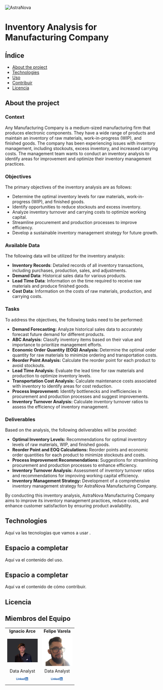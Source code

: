 
![AstraNova](https://github.com/user-attachments/assets/b02decf7-4211-48a5-8d2c-0d1da52b2ddd)

# Inventory Analysis for Manufacturing Company

## Índice

- [About the project](#About-the-project)
- [Technologies](#Technologies)
- [Uso](#uso)
- [Contribuir](#contribuir)
- [Licencia](#licencia)

## About the project
### Context 
Any Manufacturing Company is a medium-sized manufacturing firm that produces electronic components. They have a wide range of products and maintain an inventory of raw materials, work-in-progress (WIP), and finished goods. The company has been experiencing issues with inventory management, including stockouts, excess inventory, and increased carrying costs. The management team wants to conduct an inventory analysis to identify areas for improvement and optimize their inventory management practices.

### Objectives

The primary objectives of the inventory analysis are as follows:

- Determine the optimal inventory levels for raw materials, work-in-progress (WIP), and finished goods.
- Identify opportunities to reduce stockouts and excess inventory.
- Analyze inventory turnover and carrying costs to optimize working capital.
- Streamline procurement and production processes to improve efficiency.
- Develop a sustainable inventory management strategy for future growth.

### Available Data

The following data will be utilized for the inventory analysis:

- **Inventory Records**: Detailed records of all inventory transactions, including purchases, production, sales, and adjustments.
- **Demand Data**: Historical sales data for various products.
- **Lead Time Data**: Information on the time required to receive raw materials and produce finished goods.
- **Cost Data**: Information on the costs of raw materials, production, and carrying costs.

### Tasks

To address the objectives, the following tasks need to be performed:

- **Demand Forecasting:** Analyze historical sales data to accurately forecast future demand for different products.
- **ABC Analysis:** Classify inventory items based on their value and importance to prioritize management efforts.
- **Economic Order Quantity (EOQ) Analysis:** Determine the optimal order quantity for raw materials to minimize ordering and transportation costs.
- **Reorder Point Analysis:** Calculate the reorder point for each product to avoid stockouts.
- **Lead Time Analysis:** Evaluate the lead time for raw materials and production to optimize inventory levels.
- **Transportation Cost Analysis:** Calculate maintenance costs associated with inventory to identify areas for cost reduction.
- **Process Improvement:** Identify bottlenecks and inefficiencies in procurement and production processes and suggest improvements.
- **Inventory Turnover Analysis:** Calculate inventory turnover ratios to assess the efficiency of inventory management.

### Deliverables

Based on the analysis, the following deliverables will be provided:

- **Optimal Inventory Levels:** Recommendations for optimal inventory levels of raw materials, WIP, and finished goods.
- **Reorder Point and EOQ Calculations:** Reorder points and economic order quantities for each product to minimize stockouts and costs.
- **Process Improvement Recommendations:** Suggestions for streamlining procurement and production processes to enhance efficiency.
- **Inventory Turnover Analysis:** Assessment of inventory turnover ratios and recommendations for improving working capital efficiency.
- **Inventory Management Strategy:** Development of a comprehensive inventory management strategy for AstraNova Manufacturing Company.

By conducting this inventory analysis, AstraNova Manufacturing Company aims to improve its inventory management practices, reduce costs, and enhance customer satisfaction by ensuring product availability.


## Technologies
Aquí va las tecnologias que vamos a usar .

## Espacio a completar
Aquí va el contenido del uso.

## Espacio a completar
Aquí va el contenido de cómo contribuir.

## Licencia
## Miembros del Equipo

<table align="center">
  <tr>
    <td align="center"><b>Ignacio Arce</b></td>
    <td align="center"><b>Felipe Varela</b></td>
  </tr>
  <tr>
    <td align="center"><img src="fotos/FOTO PERFIL LINKEDIN recortada (1).png" alt="nacho" width="100"/></td>
    <td align="center"><img src="fotos/felipe.jpeg" alt="felipe" width="100"/></td>
  </tr>
  <tr>
    <td align="center">Data Analyst</td>
    <td align="center">Data Analyst</td>

  </tr>

  <tr>
    <td align="center"><a href="https://www.linkedin.com/in/arceignacio/"><img src="fotos/lkd.png" alt="LinkedIn" width="40"/></a></td>
    <td align="center"><a href="https://www.linkedin.com/in/felipe-varela-miranda/"><img src="fotos/lkd.png" alt="LinkedIn" width="40"/></a></td>

  </tr>
</table>
